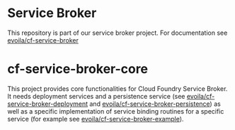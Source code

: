 # Service Broker
This repository is part of our service broker project. For documentation see [evoila/cf-service-broker](https://github.com/evoila/cf-service-broker)


# cf-service-broker-core

This project provides core functionalities for Cloud Foundry Service Broker. It needs deployment services and a persistence service (see [evoila/cf-service-broker-deployment](https://github.com/evoila/cf-service-broker-deployment) and [evoila/cf-service-broker-persistence](https://github.com/evoila/cf-service-broker-persistence)) as well as a specific implementation of service binding routines for a specific service (for example see [evoila/cf-service-broker-example](https://github.com/evoila/cf-service-broker-example)).

